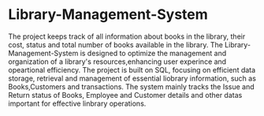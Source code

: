 # Library-Management-System
The project keeps track of all information about books in the library, their cost, status and total number of books available in the library.
The Library-Management-System is designed to optimize the management and organization of a library's resources,enhancing user experince and opeartional efficiency.
The project is built on SQL, focusing on efficient data storage, retrieval and management of essential liobrary information, such as Books,Customers and transactions.
The system mainly tracks the Issue and Return status of Books, Employee and Customer details and other datas important for effective linbrary operations.
